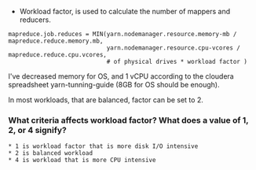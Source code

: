 * Workload factor, is used to calculate the number of mappers and reducers.
```
mapreduce.job.reduces = MIN(yarn.nodemanager.resource.memory-mb / mapreduce.reduce.memory.mb,
                            yarn.nodemanager.resource.cpu-vcores / mapreduce.reduce.cpu.vcores,
							# of physical drives * workload factor )
```

I've decreased memory for OS, and 1 vCPU according to the cloudera spreadsheet yarn-tunning-guide (8GB for OS should be enough).


In most workloads, that are balanced, factor can be set to 2.

### What criteria affects workload factor? What does a value of 1, 2, or 4 signify?
	* 1 is workload factor that is more disk I/O intensive
	* 2 is balanced workload
	* 4 is workload that is more CPU intensive